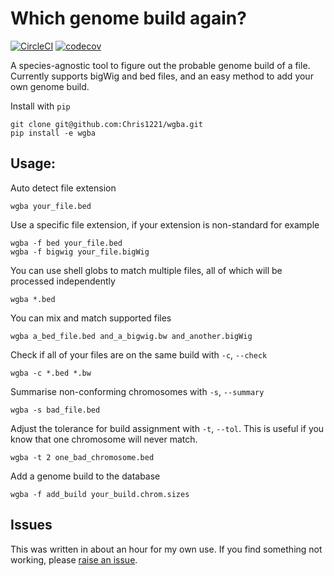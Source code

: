 # Which genome build again?

[![CircleCI](https://circleci.com/gh/Chris1221/wgba/tree/main.svg?style=svg)](https://circleci.com/gh/Chris1221/wgba/tree/main) [![codecov](https://codecov.io/gh/Chris1221/wgba/branch/main/graph/badge.svg?token=fp2S6CX5fq)](https://codecov.io/gh/Chris1221/wgba)

A species-agnostic tool to figure out the probable genome build of a file. Currently supports bigWig and bed files, and an easy method to add your own genome build.

Install with `pip`

```{sh}
git clone git@github.com:Chris1221/wgba.git
pip install -e wgba
```

## Usage:

Auto detect file extension

```{sh}
wgba your_file.bed
```

Use a specific file extension, if your extension is non-standard for example

```{sh}
wgba -f bed your_file.bed
wgba -f bigwig your_file.bigWig
```

You can use shell globs to match multiple files, all of which will be processed independently

```{sh}
wgba *.bed 
```

You can mix and match supported files

```{sh}
wgba a_bed_file.bed and_a_bigwig.bw and_another.bigWig
```

Check if all of your files are on the same build with `-c`, `--check` 

```{sh}
wgba -c *.bed *.bw 
```

Summarise non-conforming chromosomes with `-s`, `--summary`

```{sh}
wgba -s bad_file.bed
```

Adjust the tolerance for build assignment with `-t`, `--tol`. This is useful if you know that one chromosome will never match.

```{sh}
wgba -t 2 one_bad_chromosome.bed
```

Add a genome build to the database

```{sh}
wgba -f add_build your_build.chrom.sizes
```

## Issues

This was written in about an hour for my own use. If you find something not working, please [raise an issue](https://github.com/Chris1221/wgba/issues/new/choose).

